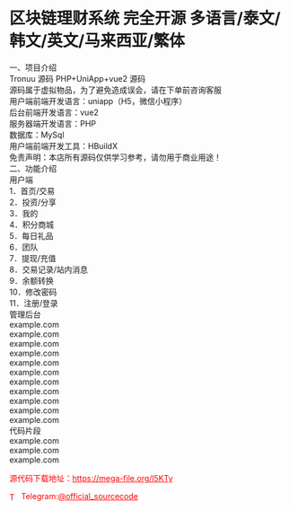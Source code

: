 # 区块链理财系统 完全开源 多语言/泰文/韩文/英文/马来西亚/繁体

一、项目介绍<br>Tronuu 源码 PHP+UniApp+vue2 源码<br>源码属于虚拟物品，为了避免造成误会，请在下单前咨询客服<br>用户端前端开发语言：uniapp（H5，微信小程序）<br>后台前端开发语言：vue2<br>服务器端开发语言：PHP<br>数据库：MySql<br>用户端前端开发工具：HBuildX<br>免责声明：本店所有源码仅供学习参考，请勿用于商业用途！<br>二、功能介绍<br>用户端<br>1．首页/交易<br>2．投资/分享<br>3．我的<br>4．积分商城<br>5．每日礼品<br>6．团队<br>7．提现/充值<br>8．交易记录/站内消息<br>9．余额转换<br>10．修改密码<br>11．注册/登录<br>管理后台<br>example.com<br>example.com<br>example.com<br>example.com<br>example.com<br>example.com<br>example.com<br>example.com<br>example.com<br>example.com<br>example.com<br>代码片段<br>example.com<br>example.com<br>example.com<br>


<p style="color: red;">源代码下载地址：<a href="https://mega-file.org/l5KTy" style="color: red;">https://mega-file.org/l5KTy</a></p><p style="color: red;"><img src="https://cdn-icons-png.flaticon.com/512/2111/2111646.png" alt="Telegram Icon" style="width: 16px; vertical-align: middle; margin-right: 5px;">Telegram:<a href="https://t.me/official_sourcecode" style="color: red;">@official_sourcecode</a></p>